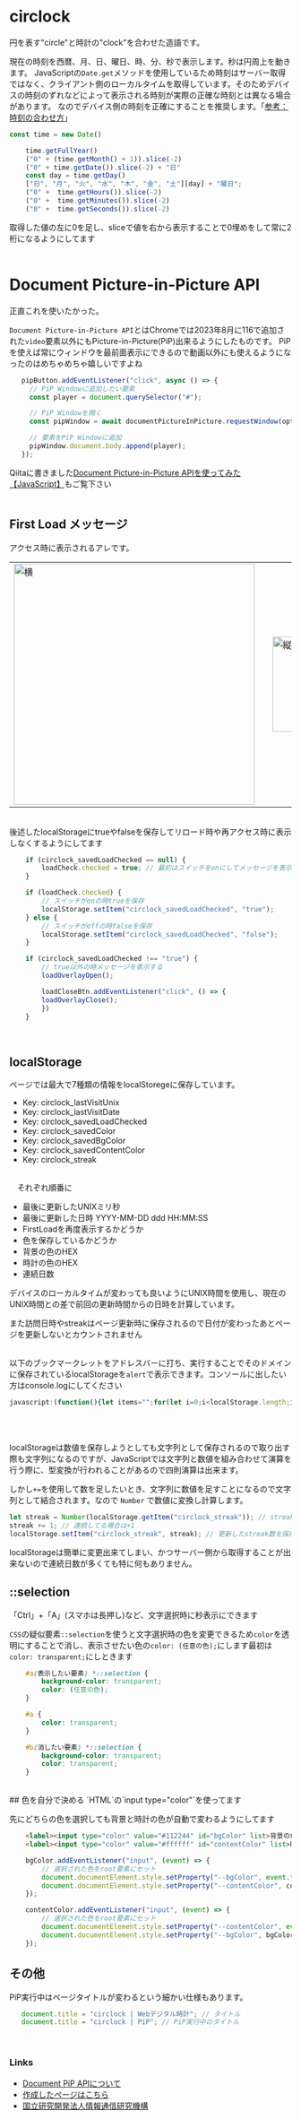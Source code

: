 # circlock
円を表す"circle"と時計の"clock"を合わせた造語です。

現在の時刻を西暦、月、日、曜日、時、分、秒で表示します。秒は円周上を動きます。
JavaScriptの`Date.get`メソッドを使用しているため時刻はサーバー取得ではなく、クライアント側のローカルタイムを取得しています。そのためデバイスの時刻のずれなどによって表示される時刻が実際の正確な時刻とは異なる場合があります。
なのでデバイス側の時刻を正確にすることを推奨します。「[参考：時刻の合わせ方](https://jjy.nict.go.jp/ntp/)」

```javascript
const time = new Date()

    time.getFullYear()
    ("0" + (time.getMonth() + 1)).slice(-2)
    ("0" + time.getDate()).slice(-2) + "日"
    const day = time.getDay()
    ["日", "月", "火", "水", "木", "金", "土"][day] + "曜日";
    ("0" +  time.getHours()).slice(-2)
    ("0" +  time.getMinutes()).slice(-2)
    ("0" +  time.getSeconds()).slice(-2)
```
取得した値の左に0を足し、sliceで値を右から表示することで0埋めをして常に2桁になるようにしてます
<br><br>



# Document Picture-in-Picture API
正直これを使いたかった。

`Document Picture-in-Picture API`とはChromeでは2023年8月に116で追加された`video`要素以外にもPicture-in-Picture(PiP)出来るようにしたものです。
PiPを使えば常にウィンドウを最前面表示にできるので動画以外にも使えるようになったのはめちゃめちゃ嬉しいですよね

```javascript
   pipButton.addEventListener("click", async () => {
     // PiP Windowに追加したい要素
     const player = document.querySelector("#");

     // PiP Windowを開く
     const pipWindow = await documentPictureInPicture.requestWindow(options);

     // 要素をPiP Windowに追加
     pipWindow.document.body.append(player);
   });
```
Qiitaに書きました[Document Picture-in-Picture APIを使ってみた 【JavaScript】](https://qiita.com/jimajimax/items/c72fff01b21d208383ec)もご覧下さい
<br><br>



## First Load メッセージ
アクセス時に表示されるアレです。
<br>
<table>
  <tr>
    <td><img src="https://jimajimax.github.io/circlock/img/firstLoad.png" alt="横" width="430"></td>
    <td></td>
    <td><img src="https://jimajimax.github.io/circlock/img/firstLoad_tate.png" alt="縦" width="170"></td>
  </tr>
</table>

<br>
後述したlocalStorageにtrueやfalseを保存してリロード時や再アクセス時に表示しなくするようにしてます

```javascript
    if (circlock_savedLoadChecked == null) {
        loadCheck.checked = true; // 最初はスイッチをonにしてメッセージを表示
    }

    if (loadCheck.checked) {
        // スイッチがonの時trueを保存
        localStorage.setItem("circlock_savedLoadChecked", "true");
    } else {
        // スイッチがoffの時falseを保存
        localStorage.setItem("circlock_savedLoadChecked", "false");
    }

    if (circlock_savedLoadChecked !== "true") {
        // true以外の時メッセージを表示する
        loadOverlayOpen();

        loadCloseBtn.addEventListener("click", () => {
        loadOverlayClose();
        })
    }
```
<br>



## localStorage

ページでは最大で7種類の情報をlocalStoregeに保存しています。

- Key: circlock_lastVisitUnix
- Key: circlock_lastVisitDate
- Key: circlock_savedLoadChecked
- Key: circlock_savedColor
- Key: circlock_savedBgColor
- Key: circlock_savedContentColor
- Key: circlock_streak

<br>　それぞれ順番に
- 最後に更新したUNIXミリ秒
- 最後に更新した日時 YYYY-MM-DD ddd HH:MM:SS
- FirstLoadを再度表示するかどうか
- 色を保存しているかどうか
- 背景の色のHEX
- 時計の色のHEX
- 連続日数


デバイスのローカルタイムが変わっても良いようにUNIX時間を使用し、現在のUNIX時間との差で前回の更新時間からの日時を計算しています。

また訪問日時やstreakはページ更新時に保存されるので日付が変わったあとページを更新しないとカウントされません
<br><br>

以下のブックマークレットをアドレスバーに打ち、実行することでそのドメインに保存されているlocalStorageを`alert`で表示できます。コンソールに出したい方はconsole.logにしてください
```javascript
javascript:(function(){let items="";for(let i=0;i<localStorage.length;i++){let key=localStorage.key(i);let value=localStorage.getItem(key);items+=`Key:${key},Value:${value}\n`;}alert(items||"localStorageは空です");})();
```
<br><br>

localStorageは数値を保存しようとしても文字列として保存されるので取り出す際も文字列になるのですが、JavaScriptでは文字列と数値を組み合わせて演算を行う際に、型変換が行われることがあるので四則演算は出来ます。

しかし`+=`を使用して数を足したいとき、文字列に数値を足すことになるので文字列として結合されます。なので `Number` で数値に変換し計算します。

```javascript
let streak = Number(localStorage.getItem("circlock_streak")); // streak数を取得し数値型に変換
streak += 1; // 連続してる場合は+1
localStorage.setItem("circlock_streak", streak); // 更新したstreak数を保存
```
localStorageは簡単に変更出来てしまい、かつサーバー側から取得することが出来ないので連続日数が多くても特に何もありません。
<br>



## ::selection

「Ctrl」+「A」(スマホは長押し)など、文字選択時に秒表示にできます

`CSS`の疑似要素`::selection`を使うと文字選択時の色を変更できるため`color`を透明にすることで消し、表示させたい色の`color: (任意の色);`にします最初は`color: transparent;`にしときます
```css
    #a(表示したい要素) *::selection {
        background-color: transparent;
        color: (任意の色);
    }

    #a {
        color: transparent;
    }

    #b(消したい要素) *::selection {
        background-color: transparent;
        color: transparent;
    }
```


<br>
## 色を自分で決める
`HTML`の`input type="color"`を使ってます

先にどちらの色を選択しても背景と時計の色が自動で変わるようにしてます
```html
    <label><input type="color" value="#112244" id="bgColor" list>背景の色</label>
    <label><input type="color" value="#ffffff" id="contentColor" list>時計の色</label>
```

```javascript
    bgColor.addEventListener("input", (event) => {
        // 選択された色をroot要素にセット
        document.documentElement.style.setProperty("--bgColor", event.target.value);
        document.documentElement.style.setProperty("--contentColor", contentColor.value);
    });

    contentColor.addEventListener("input", (event) => {
        // 選択された色をroot要素にセット
        document.documentElement.style.setProperty("--contentColor", event.target.value);
        document.documentElement.style.setProperty("--bgColor", bgColor.value);
    });
```



## その他
PiP実行中はページタイトルが変わるという細かい仕様もあります。
```javascript
   document.title = "circlock | Webデジタル時計"; // タイトル
   document.title = "circlock | PiP"; // PiP実行中のタイトル
```
<br>



### Links
- [Document PiP APIについて](https://developer.chrome.com/docs/web-platform/document-picture-in-picture?hl=ja)
- [作成したページはこちら](https://jimajimax.github.io/circlock/)
- [国立研究開発法人情報通信研究機構](https://jjy.nict.go.jp/ntp/)
